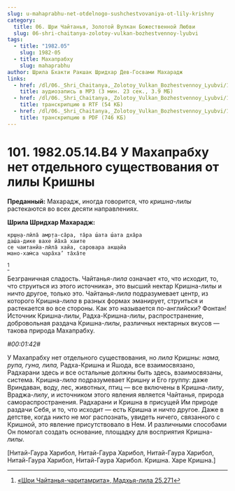```yaml
---
slug: u-mahaprabhu-net-otdelnogo-sushchestvovaniya-ot-lily-krishny
category:
  title: 06. Шри Чайтанья, Золотой Вулкан Божественной Любви
  slug: 06-shri-chaitanya-zolotoy-vulkan-bozhestvennoy-lyubvi
tags:
  - title: "1982.05"
    slug: 1982-05
  - title: Махапрабху
    slug: mahaprabhu
author: Шрила Бхакти Ракшак Шридхар Дев-Госвами Махарадж
links:
  - href: /dl/06._Shri_Chaitanya,_Zolotoy_Vulkan_Bozhestvennoy_Lyubvi/101_1982.05.14.B4_SridharMj_U_Mahaprabhu_net_otdelnogo_sushhestvovanija_ot_lily_Krishny.mp3
    title: аудиозапись в MP3 (3 мин. 23 сек., 3.9 МБ)
  - href: /dl/06._Shri_Chaitanya,_Zolotoy_Vulkan_Bozhestvennoy_Lyubvi/101_1982.05.14.B4_SridharMj_U_Mahaprabhu_net_otdelnogo_sushhestvovanija_ot_lily_Krishny.rtf
    title: транскрипцию в RTF (54 КБ)
  - href: /dl/06._Shri_Chaitanya,_Zolotoy_Vulkan_Bozhestvennoy_Lyubvi/101_1982.05.14.B4_SridharMj_U_Mahaprabhu_net_otdelnogo_sushhestvovanija_ot_lily_Krishny.pdf
    title: транскрипцию в PDF (746 КБ)
---
```


# 101. 1982.05.14.B4 У Махапрабху нет отдельного существования от лилы Кришны

**Преданный:** Махарадж, иногда говорится, что *кришна-лилы* растекаются во всех десяти направлениях.

**Шрила Шридхар Махарадж:**

    кр̣ш̣н̣а-лӣла̄ амр̣та-са̄ра, та̄ра ш́ата ш́ата дха̄ра
    даш́а-дике вахе йа̄ха̄ хаите
    се чаитанйа-лӣла̄ хайа, саровара акш̣айа
    мано-хам̇са чара̄ха’ та̄ха̄те
[^_ftn1]

Безграничная сладость. Чайтанья-*лила* означает «то, что исходит, то, что струиться из этого источника», это высший нектар Кришна-*лилы* и ничто другое, только это. Чайтанья-*лила* подразумевает центр, из которого Кришна-*лила* в разных формах эманирует, струиться и растекается во все стороны. Как это называется по-английски? Фонтан! Источник Кришна-*лилы*, Радха-Кришна-*лилы*, распространение, добровольная раздача Кришна-*лилы*, различных нектарных вкусов — такова природа Махапрабху.

*#00:01:42#*

У Махапрабху нет отдельного существования, но *лила* Кришны: *нама, рупа, гуна, лила,* Радха-Кришна и Яшода, все взаимосвязано, Радхарани здесь и все остальные должны быть здесь, взаимосвязаны, система. Кришна-*лила* подразумевает Кришну и Его группу: даже Вриндаван, воду, лес, животных, птиц — все включены в Кришна-*лилу*, Враджа-*лилу*, и источником этого явления является Чайтанья, природа самораспространения. Радхарани и Кришна в присущей Им природе раздачи Себя, и то, что исходит — есть Кришна и ничто другое. Даже в детстве, когда никто не мог распознать, увидеть ничего, связанного с Кришной, это явление присутствовало в Нем. И различными способами Он помогал создать основание, площадку для восприятия Кришна-*лилы*.

[Нитай-Гаура Харибол, Нитай-Гаура Харибол, Нитай-Гаура Харибол, Нитай-Гаура Харибол, Нитай-Гаура Харибол. Кришна. Харе Кришна.]



[^_ftn1]: [«Шри Чайтанья-чаритамрита», Мадхья-лила 25.271](../notes/shri-chajtanya-charitamrita-madhya-lila/shri-chajtanya-charitamrita-madhya-lila-25-271.md)
